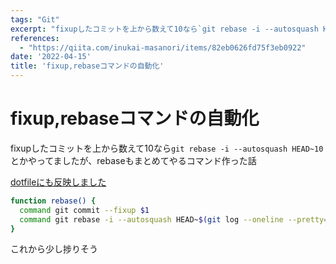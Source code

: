 ```yaml
---
tags: "Git"
excerpt: "fixupしたコミットを上から数えて10なら`git rebase -i --autosquash HEAD~10`とかやってましたが、rebaseもまとめてやるコマンド作った話"
references:
  - "https://qiita.com/inukai-masanori/items/82eb0626fd75f3eb0922"
date: '2022-04-15'
title: 'fixup,rebaseコマンドの自動化'
---
```


# fixup,rebaseコマンドの自動化

fixupしたコミットを上から数えて10なら`git rebase -i --autosquash HEAD~10`とかやってましたが、rebaseもまとめてやるコマンド作った話

[dotfileにも反映しました](https://github.com/umihico/dotfiles/commit/e27a66dedef5ef18c4c2f884cc620b7ccd38d9c4#diff-b122e030b0d26beb6d1e8c64d5e30d9c9082d0c6809d52e03336f48a423edd70R31-R35)

```bash
function rebase() {
  command git commit --fixup $1
  command git rebase -i --autosquash HEAD~$(git log --oneline --pretty=format:"%h" | grep -n $1 | cut -d : -f 1)
}
```

これから少し捗りそう
